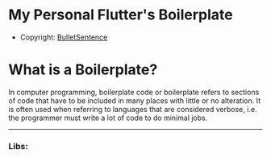 # My Personal Flutter's Boilerplate

* Copyright: [BulletSentence](https://github.com/BulletSentence/)

# What is a Boilerplate?
In computer programming, boilerplate code or boilerplate refers to sections of code that have to be included in many places with little or no alteration. It is often used when referring to languages that are considered verbose, i.e. the programmer must write a lot of code to do minimal jobs.

-----

### Libs:
